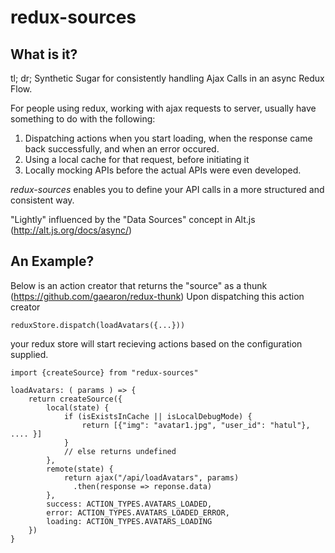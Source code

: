 # redux-sources

## What is it?

tl; dr;
Synthetic Sugar for consistently handling Ajax Calls in an async Redux Flow.

For people using redux, working with ajax requests to server, usually have something to do with the following:

1. Dispatching actions when you start loading, when the response came back successfully, and when an error occured.
2. Using a local cache for that request, before initiating it
3. Locally mocking APIs before the actual APIs were even developed.

*redux-sources* enables you to define your API calls in a more structured and consistent way. 

"Lightly" influenced by the "Data Sources" concept in Alt.js (http://alt.js.org/docs/async/)

## An Example?

Below is an action creator that returns the "source" as a thunk (https://github.com/gaearon/redux-thunk)
Upon dispatching this action creator
```
reduxStore.dispatch(loadAvatars({...}))
```

your redux store will start recieving actions based on the configuration supplied.

```
import {createSource} from "redux-sources"

loadAvatars: ( params ) => {
    return createSource({
        local(state) {
            if (isExistsInCache || isLocalDebugMode) {
                return [{"img": "avatar1.jpg", "user_id": "hatul"}, .... }]
            }
            // else returns undefined
        },
        remote(state) {
            return ajax("/api/loadAvatars", params)
              .then(response => reponse.data)          
        },
        success: ACTION_TYPES.AVATARS_LOADED,
        error: ACTION_TYPES.AVATARS_LOADED_ERROR,
        loading: ACTION_TYPES.AVATARS_LOADING
    })
}
```

